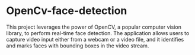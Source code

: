 # OpenCv-face-detection
This project leverages the power of OpenCV, a popular computer vision library, to perform real-time face detection. The application allows users to capture video input either from a webcam or a video file, and it identifies and marks faces with bounding boxes in the video stream.
